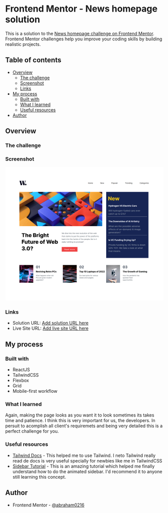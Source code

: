 # Frontend Mentor - News homepage solution

This is a solution to the [News homepage challenge on Frontend Mentor](https://www.frontendmentor.io/challenges/news-homepage-H6SWTa1MFl). Frontend Mentor challenges help you improve your coding skills by building realistic projects. 

## Table of contents

- [Overview](#overview)
  - [The challenge](#the-challenge)
  - [Screenshot](#screenshot)
  - [Links](#links)
- [My process](#my-process)
  - [Built with](#built-with)
  - [What I learned](#what-i-learned)
  - [Useful resources](#useful-resources)
- [Author](#author)



## Overview

### The challenge


### Screenshot

![News Page](./src/assets/images/localhost_3000_%20(1).png)


### Links

- Solution URL: [Add solution URL here](https://github.com/Abraham0216/news-page-responsive)
- Live Site URL: [Add live site URL here](https://abraham0216.github.io/news-page-responsive/)

## My process

### Built with

- ReactJS
- TailwindCSS
- Flexbox
- Grid
- Mobile-first workflow





### What I learned

Again, making the page looks as you want it to look sometimes its takes time and patience. I think this is very important for us, the developers. In persuit to acomplish all client's requiremets and being very detailed this is a perfect challenge for you.




### Useful resources

- [Tailwind Docs](https://tailwindcss.com/docs) - This helped me to use Tailwind. I neto Tailwind really read de docs is very useful specially for newbies like me in TailwindCSS
- [Sidebar Tutorial](https://www.youtube.com/watch?v=Pe1Vo2N3Z2c) - This is an amazing tutorial which helped me finally understand how to do the animated sidebar. I'd recommend it to anyone still learning this concept.



## Author


- Frontend Mentor - [@abraham0216](https://www.frontendmentor.io/profile/abraham0216)




